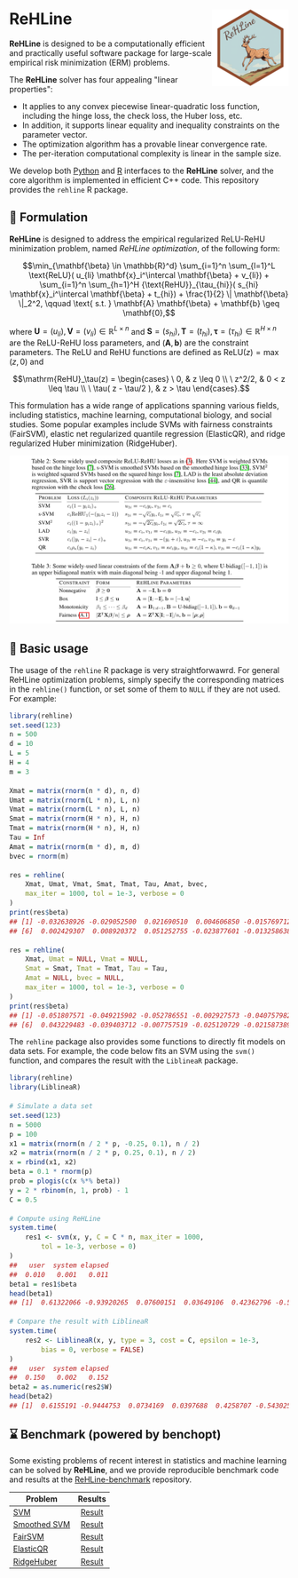 # ReHLine <a href="https://github.com/softmin/ReHLine-r"><img src="man/figures/logo.png" align="right" height="138" /></a>

**ReHLine** is designed to be a computationally efficient and practically useful software package for large-scale empirical risk minimization (ERM) problems.

The **ReHLine** solver has four appealing
"linear properties":

- It applies to any convex piecewise linear-quadratic loss function, including the hinge loss, the check loss, the Huber loss, etc.
- In addition, it supports linear equality and inequality constraints on the parameter vector.
- The optimization algorithm has a provable linear convergence rate.
- The per-iteration computational complexity is linear in the sample size.

We develop both [Python](https://github.com/softmin/ReHLine-python)
and [R](https://github.com/softmin/ReHLine-r) interfaces to the
**ReHLine** solver, and the core algorithm is implemented
in efficient C++ code.
This repository provides the `rehline` R package.

## 📝 Formulation

**ReHLine** is designed to address the empirical regularized ReLU-ReHU minimization problem, named *ReHLine optimization*, of the following form:
```math
\min_{\mathbf{\beta} \in \mathbb{R}^d} \sum_{i=1}^n \sum_{l=1}^L \text{ReLU}( u_{li} \mathbf{x}_i^\intercal \mathbf{\beta} + v_{li}) + \sum_{i=1}^n \sum_{h=1}^H {\text{ReHU}}_{\tau_{hi}}( s_{hi} \mathbf{x}_i^\intercal \mathbf{\beta} + t_{hi}) + \frac{1}{2} \| \mathbf{\beta} \|_2^2, \qquad \text{ s.t. } \mathbf{A} \mathbf{\beta} + \mathbf{b} \geq \mathbf{0},
```
where $\mathbf{U} = (u_{li}),\mathbf{V} = (v_{li}) \in \mathbb{R}^{L \times n}$ and $\mathbf{S} = (s_{hi}),\mathbf{T} = (t_{hi}),\mathbf{\tau} = (\tau_{hi}) \in \mathbb{R}^{H \times n}$ are the ReLU-ReHU loss parameters, and $(\mathbf{A},\mathbf{b})$ are the constraint parameters.
The ReLU and ReHU functions are defined as $\mathrm{ReLU}(z)=\max(z,0)$ and
```math
\mathrm{ReHU}_\tau(z) =
  \begin{cases}
  \ 0,                     & z \leq 0 \\
  \ z^2/2,                 & 0 < z \leq \tau \\
  \ \tau( z - \tau/2 ),   & z > \tau
  \end{cases}.
```

This formulation has a wide range of applications spanning various fields, including statistics, machine learning, computational biology, and social studies. Some popular examples include SVMs with fairness constraints (FairSVM), elastic net regularized quantile regression (ElasticQR), and ridge regularized Huber minimization (RidgeHuber).

![](man/figures/tab.png)

## 📒 Basic usage

The usage of the `rehline` R package is very straightforwawrd.
For general ReHLine optimization problems, simply specify the
corresponding matrices in the `rehline()` function, or set
some of them to `NULL` if they are not used. For example:

```r
library(rehline)
set.seed(123)
n = 500
d = 10
L = 5
H = 4
m = 3

Xmat = matrix(rnorm(n * d), n, d)
Umat = matrix(rnorm(L * n), L, n)
Vmat = matrix(rnorm(L * n), L, n)
Smat = matrix(rnorm(H * n), H, n)
Tmat = matrix(rnorm(H * n), H, n)
Tau = Inf
Amat = matrix(rnorm(m * d), m, d)
bvec = rnorm(m)

res = rehline(
    Xmat, Umat, Vmat, Smat, Tmat, Tau, Amat, bvec,
    max_iter = 1000, tol = 1e-3, verbose = 0
)
print(res$beta)
## [1] -0.032638926 -0.029052500  0.021690510  0.004606850 -0.015769712
## [6]  0.002429307  0.008920372  0.051252755 -0.023877601 -0.013258638

res = rehline(
    Xmat, Umat = NULL, Vmat = NULL,
    Smat = Smat, Tmat = Tmat, Tau = Tau,
    Amat = NULL, bvec = NULL,
    max_iter = 1000, tol = 1e-3, verbose = 0
)
print(res$beta)
## [1] -0.051807571 -0.049215902 -0.052786551 -0.002927573 -0.040757982
## [6]  0.043229483 -0.039403712 -0.007757519 -0.025120729 -0.021587389
```

The `rehline` package also provides some functions to directly fit
models on data sets. For example, the code below fits an SVM using
the `svm()` function, and compares the result with the `LiblineaR` package.

```r
library(rehline)
library(LiblineaR)

# Simulate a data set
set.seed(123)
n = 5000
p = 100
x1 = matrix(rnorm(n / 2 * p, -0.25, 0.1), n / 2)
x2 = matrix(rnorm(n / 2 * p, 0.25, 0.1), n / 2)
x = rbind(x1, x2)
beta = 0.1 * rnorm(p)
prob = plogis(c(x %*% beta))
y = 2 * rbinom(n, 1, prob) - 1
C = 0.5

# Compute using ReHLine
system.time(
    res1 <- svm(x, y, C = C * n, max_iter = 1000,
        tol = 1e-3, verbose = 0)
)
##   user  system elapsed
##  0.010   0.001   0.011
beta1 = res1$beta
head(beta1)
## [1]  0.61322066 -0.93920265  0.07600151  0.03649106  0.42362796 -0.54425647

# Compare the result with LiblineaR
system.time(
    res2 <- LiblineaR(x, y, type = 3, cost = C, epsilon = 1e-3,
        bias = 0, verbose = FALSE)
)
##   user  system elapsed
##  0.150   0.002   0.152
beta2 = as.numeric(res2$W)
head(beta2)
## [1]  0.6155191 -0.9444753  0.0734169  0.0397688  0.4258707 -0.5430257
```

## ⌛ Benchmark (powered by benchopt)

Some existing problems of recent interest in statistics and machine
learning can be solved by **ReHLine**, and we provide reproducible
benchmark code and results at the
[ReHLine-benchmark](https://github.com/softmin/ReHLine-benchmark) repository.

| Problem   |      Results      |
|---------- |:-----------------:|
|[SVM](https://github.com/softmin/ReHLine-benchmark/tree/main/benchmark_SVM) | [Result](#)|
|[Smoothed SVM](https://github.com/softmin/ReHLine-benchmark/tree/main/benchmark_sSVM) | [Result](#)|
|[FairSVM](https://github.com/softmin/ReHLine-benchmark/tree/main/benchmark_FairSVM) | [Result](#)|
|[ElasticQR](https://github.com/softmin/ReHLine-benchmark/tree/main/benchmark_QR) | [Result](#)|
|[RidgeHuber](https://github.com/softmin/ReHLine-benchmark/tree/main/benchmark_Huber) | [Result](#)|
